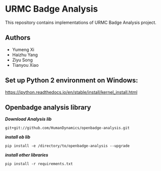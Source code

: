 # URMC Badge Analysis

This repository contains implementations of URMC Badge Analysis project.

## Authors
* Yumeng Xi
* Haizhu Yang
* Ziyu Song
* Tianyou Xiao


## Set up Python 2 environment on Windows:
https://ipython.readthedocs.io/en/stable/install/kernel_install.html

## Openbadge analysis library
***Download Analysis lib***
```
git+git://github.com/HumanDynamics/openbadge-analysis.git
```
***install ob lib***
```
pip install -e /directory/to/openbadge-analysis --upgrade
```
***install other libraries***
```
pip install -r requirements.txt
```
